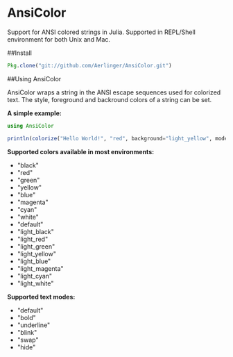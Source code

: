 # AnsiColor

Support for ANSI colored strings in Julia. Supported in REPL/Shell
environment for both Unix and Mac.

##Install

```julia
Pkg.clone("git://github.com/Aerlinger/AnsiColor.git")
```

##Using AnsiColor

AnsiColor wraps a string in the ANSI escape sequences used for colorized
text. The style, foreground and backround colors of a string can be set. 

**A simple example:**

```julia
using AnsiColor

println(colorize("Hello World!", "red", background="light_yellow", mode="underline"))
```

**Supported colors available in most environments:**

  - "black"
  - "red"
  - "green"
  - "yellow"
  - "blue"
  - "magenta"
  - "cyan"
  - "white"
  - "default"
  - "light_black"
  - "light_red"
  - "light_green"
  - "light_yellow"
  - "light_blue"
  - "light_magenta"
  - "light_cyan"
  - "light_white"

**Supported text modes:**

  - "default"
  - "bold"
  - "underline"
  - "blink"
  - "swap"
  - "hide"

